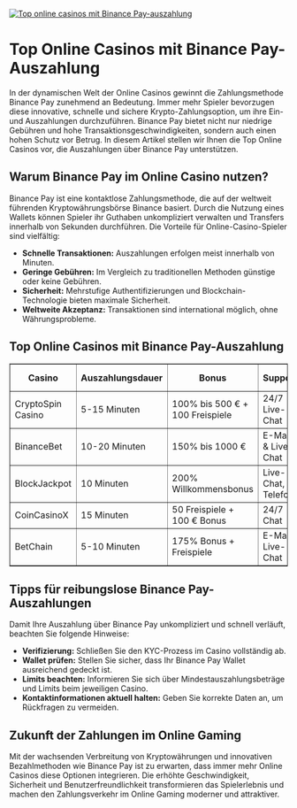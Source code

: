 [![Top online casinos mit Binance Pay-auszahlung](https://123-caf.pages.dev/gitsignup.png)](https://vrmoo.ru/Bt82HjjY)

<h1>Top Online Casinos mit Binance Pay-Auszahlung</h1>  <p>In der dynamischen Welt der Online Casinos gewinnt die Zahlungsmethode Binance Pay zunehmend an Bedeutung. Immer mehr Spieler bevorzugen diese innovative, schnelle und sichere Krypto-Zahlungsoption, um ihre Ein- und Auszahlungen durchzuführen. Binance Pay bietet nicht nur niedrige Gebühren und hohe Transaktionsgeschwindigkeiten, sondern auch einen hohen Schutz vor Betrug. In diesem Artikel stellen wir Ihnen die Top Online Casinos vor, die Auszahlungen über Binance Pay unterstützen.</p>  <h2>Warum Binance Pay im Online Casino nutzen?</h2> <p>Binance Pay ist eine kontaktlose Zahlungsmethode, die auf der weltweit führenden Kryptowährungsbörse Binance basiert. Durch die Nutzung eines Wallets können Spieler ihr Guthaben unkompliziert verwalten und Transfers innerhalb von Sekunden durchführen. Die Vorteile für Online-Casino-Spieler sind vielfältig:</p> <ul>     <li><strong>Schnelle Transaktionen:</strong> Auszahlungen erfolgen meist innerhalb von Minuten.</li>     <li><strong>Geringe Gebühren:</strong> Im Vergleich zu traditionellen Methoden günstige oder keine Gebühren.</li>     <li><strong>Sicherheit:</strong> Mehrstufige Authentifizierungen und Blockchain-Technologie bieten maximale Sicherheit.</li>     <li><strong>Weltweite Akzeptanz:</strong> Transaktionen sind international möglich, ohne Währungsprobleme.</li> </ul>  <h2>Top Online Casinos mit Binance Pay-Auszahlung</h2> <table border="1" cellpadding="8" cellspacing="0" style="border-collapse: collapse; width: 100%;">     <thead>         <tr>             <th>Casino</th>             <th>Auszahlungsdauer</th>             <th>Bonus</th>             <th>Support</th>             <th>Mobile App</th>         </tr>     </thead>     <tbody>         <tr>             <td>CryptoSpin Casino</td>             <td>5-15 Minuten</td>             <td>100% bis 500 € + 100 Freispiele</td>             <td>24/7 Live-Chat</td>             <td>Ja</td>         </tr>         <tr>             <td>BinanceBet</td>             <td>10-20 Minuten</td>             <td>150% bis 1000 €</td>             <td>E-Mail & Live-Chat</td>             <td>Ja</td>         </tr>         <tr>             <td>BlockJackpot</td>             <td>10 Minuten</td>             <td>200% Willkommensbonus</td>             <td>Live-Chat, Telefon</td>             <td>Ja</td>         </tr>         <tr>             <td>CoinCasinoX</td>             <td>15 Minuten</td>             <td>50 Freispiele + 100 € Bonus</td>             <td>24/7 Chat</td>             <td>Nein</td>         </tr>         <tr>             <td>BetChain</td>             <td>5-10 Minuten</td>             <td>175% Bonus + Freispiele</td>             <td>E-Mail, Live-Chat</td>             <td>Ja</td>         </tr>     </tbody> </table>  <h2>Tipps für reibungslose Binance Pay-Auszahlungen</h2> <p>Damit Ihre Auszahlung über Binance Pay unkompliziert und schnell verläuft, beachten Sie folgende Hinweise:</p> <ul>     <li><strong>Verifizierung:</strong> Schließen Sie den KYC-Prozess im Casino vollständig ab.</li>     <li><strong>Wallet prüfen:</strong> Stellen Sie sicher, dass Ihr Binance Pay Wallet ausreichend gedeckt ist.</li>     <li><strong>Limits beachten:</strong> Informieren Sie sich über Mindestauszahlungsbeträge und Limits beim jeweiligen Casino.</li>     <li><strong>Kontaktinformationen aktuell halten:</strong> Geben Sie korrekte Daten an, um Rückfragen zu vermeiden.</li> </ul>  <h2>Zukunft der Zahlungen im Online Gaming</h2> <p>Mit der wachsenden Verbreitung von Kryptowährungen und innovativen Bezahlmethoden wie Binance Pay ist zu erwarten, dass immer mehr Online Casinos diese Optionen integrieren. Die erhöhte Geschwindigkeit, Sicherheit und Benutzerfreundlichkeit transformieren das Spielerlebnis und machen den Zahlungsverkehr im Online Gaming moderner und attraktiver.</p>